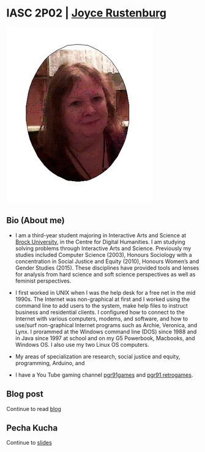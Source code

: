 #  IASC 2P02 | [Joyce Rustenburg](https://twitter.com/rustenburg_J)

![](images/rustenburgJ-AboutMe.png)

## Bio (About me)

- I am a third-year student majoring in Interactive Arts and Science at [Brock University](https://brocku.ca/humanities/humanities-research/humanities-research/humanities-research-institute), in the Centre for Digital Humanities. I am studying solving problems through Interactive Arts and Science. Previously my studies included Computer Science (2003), Honours Sociology with a concentration in Social Justice and Equity (2010), Honours Women’s and Gender Studies (2015). These disciplines have provided tools and lenses for analysis from hard science and soft science perspectives as well as feminist perspectives.

- I first worked in UNIX when I was the help desk for a free net in the mid 1990s. The Internet was non-graphical at first and I worked using the command line to add users to the system, make help files to instruct business and residential clients. I configured how to connect to the Internet with various computers, modems, and software, and how to use/surf non-graphical Internet programs such as Archie, Veronica, and Lynx. I prorammed at the Windows command line (DOS) since 1988 and in Java since 1997 at school and on my G5 Powerbook, Macbooks, and Windows OS. I also use my two Linux OS computers.

- My areas of specialization are research, social justice and equity, programming, Arduino, and 

- I have a You Tube gaming channel [pgr91games](https://www.youtube.com/user/pgr91games) and [pgr91 retrogames](https://www.youtube.com/channel/UCZYm83DhUBa5DVG8f2gOUoQ).


## Blog post

Continue to read [blog](https://rustenburgJ.github.io/IASC-2P02/blog)

## Pecha Kucha

Continue to [slides](https://rustenburgj.github.io/IASC-2P02/reveal/reveal_working/index.html)


